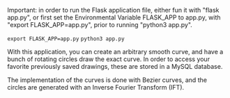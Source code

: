 Important: in order to run the Flask application file, either fun it with "flask app.py", or first set the Environmental Variable FLASK_APP to app.py, with "export FLASK_APP=app.py", prior to running "python3 app.py".

`export FLASK_APP=app.py`
`python3 app.py`

With this application, you can create an arbitrary smooth curve, and have a bunch of rotating circles draw the exact curve. In order to access your favorite previously saved drawings, these are stored in a MySQL database.

The implementation of the curves is done with Bezier curves, and the circles are generated with an Inverse Fourier Transform (IFT).
